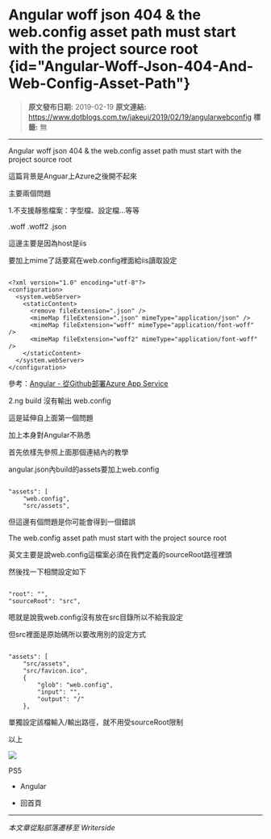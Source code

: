 # Angular woff json 404 &amp; the web.config asset path must start with the project source root {id="Angular-Woff-Json-404-And-Web-Config-Asset-Path"}

> **原文發布日期:** 2019-02-19
> **原文連結:** https://www.dotblogs.com.tw/jakeuj/2019/02/19/angularwebconfig
> **標籤:** 無

---

Angular woff json 404 & the web.config asset path must start with the project source root

這篇背景是Anguar上Azure之後開不起來

主要兩個問題

1.不支援靜態檔案：字型檔、設定檔...等等

.woff .woff2 .json

這邊主要是因為host是iis

要加上mime了話要寫在web.config裡面給iis讀取設定

```

<?xml version="1.0" encoding="utf-8"?>
<configuration>
  <system.webServer>
    <staticContent>
      <remove fileExtension=".json" />
      <mimeMap fileExtension=".json" mimeType="application/json" />
	  <mimeMap fileExtension="woff" mimeType="application/font-woff" />
      <mimeMap fileExtension="woff2" mimeType="application/font-woff" />
    </staticContent>
  </system.webServer>
</configuration>
```

參考：[Angular - 從Github部署Azure App Service](https://ithelp.ithome.com.tw/articles/10198310)

2.ng build 沒有輸出 web.config

這是延伸自上面第一個問題

加上本身對Angular不熟悉

首先依樣先參照上面那個連結內的教學

angular.json內build的assets要加上web.config

```

"assets": [
    "web.config",
    "src/assets",
```

但這邊有個問題是你可能會得到一個錯誤

The web.config asset path must start with the project source root

英文主要是說web.config這檔案必須在我們定義的sourceRoot路徑裡頭

然後找一下相關設定如下

```

"root": "",
"sourceRoot": "src",
```

嗯就是說我web.config沒有放在src目錄所以不給我設定

但src裡面是原始碼所以要改用別的設定方式

```

"assets": [
    "src/assets",
    "src/favicon.ico",
    {
        "glob": "web.config",
        "input": "",
        "output": "/"
    },
```

單獨設定該檔輸入/輸出路徑，就不用受sourceRoot限制

以上

![](https://card.psnprofiles.com/1/jakeuj.png)

PS5

* Angular

* 回首頁

---

*本文章從點部落遷移至 Writerside*
